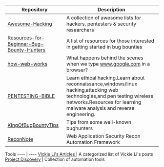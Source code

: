 



Repository | Description
---- | ----
[Awesome-Hacking](https://github.com/Hack-with-Github/Awesome-Hacking) 			| A collection of awesome lists for hackers, pentesters & security researchers
[Resources-for-Beginner-Bug-Bounty-Hunters](https://github.com/nahamsec/Resources-for-Beginner-Bug-Bounty-Hunters)								| A list of resources for those interested in getting started in bug bounties 
[how-web-works](https://github.com/vasanthk/how-web-works)        |  What happens behind the scenes when we type www.google.com in a browser?
[PENTESTING-BIBLE](https://github.com/blaCCkHatHacEEkr/PENTESTING-BIBLE)|Learn ethical hacking.Learn about reconnaissance,windows/linux hacking,attacking web technologies,and pen testing wireless networks.Resources for learning malware analysis and reverse engineering. 
[KingOfBugBountyTips](https://github.com/KingOfBugbounty/KingOfBugBountyTips)| Tips from some well-known bughunters
[ReconNote](https://github.com/0xdekster/ReconNote) | Web Application Security Recon Automation Framework
Tools
---- | ----
[Vickie Li's Articles ](https://vickieli.medium.com/sitemap-xml-6ecc3b14b4f) | A categorized list of Vickie Li's posts
[Project Discovery](https://github.com/projectdiscovery) | Collection of automation tools
